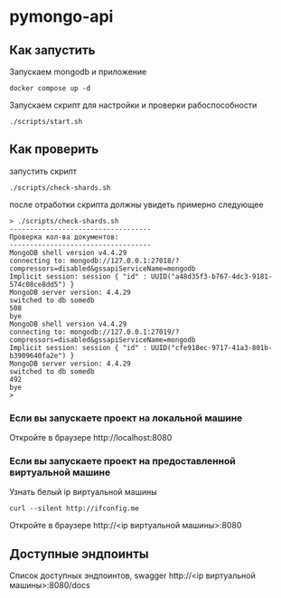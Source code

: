 # pymongo-api

## Как запустить

Запускаем mongodb и приложение

```shell
docker compose up -d
```

Запускаем скрипт для настройки и проверки рабоспособности

```shell
./scripts/start.sh
```

## Как проверить

запустить скрипт
```
./scripts/check-shards.sh
```
после отработки скрипта должны увидеть примерно следующее
```shell
> ./scripts/check-shards.sh
-----------------------------------
Проверка кол-ва документов:
-----------------------------------
MongoDB shell version v4.4.29
connecting to: mongodb://127.0.0.1:27018/?compressors=disabled&gssapiServiceName=mongodb
Implicit session: session { "id" : UUID("a48d35f3-b767-4dc3-9181-574c08ce8dd5") }
MongoDB server version: 4.4.29
switched to db somedb
508
bye
MongoDB shell version v4.4.29
connecting to: mongodb://127.0.0.1:27019/?compressors=disabled&gssapiServiceName=mongodb
Implicit session: session { "id" : UUID("cfe918ec-9717-41a3-801b-b3909640fa2e") }
MongoDB server version: 4.4.29
switched to db somedb
492
bye
>
```



### Если вы запускаете проект на локальной машине

Откройте в браузере http://localhost:8080

### Если вы запускаете проект на предоставленной виртуальной машине

Узнать белый ip виртуальной машины

```shell
curl --silent http://ifconfig.me
```

Откройте в браузере http://<ip виртуальной машины>:8080

## Доступные эндпоинты

Список доступных эндпоинтов, swagger http://<ip виртуальной машины>:8080/docs